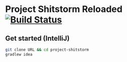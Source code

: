 # Project Shitstorm Reloaded [![Build Status](https://img.shields.io/travis/Ineentho/project-shitstorm.svg?style=flat-square)](https://travis-ci.org/Ineentho/project-shitstorm)

## Get started (IntelliJ)
```bash
git clone URL && cd project-shitstorm
gradlew idea
```
